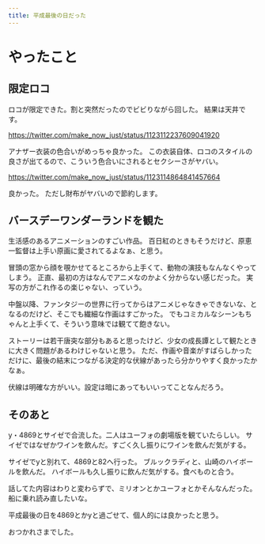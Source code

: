```yaml
---
title: 平成最後の日だった
---
```


# やったこと

## 限定ロコ

ロコが限定できた。割と突然だったのでビビりながら回した。
結果は天井です。

https://twitter.com/make_now_just/status/1123112237609041920

アナザー衣装の色合いがめっちゃ良かった。
この衣装自体、ロコのスタイルの良さが出てるので、こういう色合いにされるとセクシーさがヤバい。

https://twitter.com/make_now_just/status/1123114864841457664

良かった。
ただし財布がヤバいので節約します。

## バースデーワンダーランドを観た

生活感のあるアニメーションのすごい作品。
百日紅のときもそうだけど、原恵一監督は上手い原画に愛されてるよなぁ、と思う。

冒頭の窓から顔を覗かせてるところから上手くて、動物の演技もなんなくやってしまう。
正直、最初の方はなんでアニメなのかよく分からない感じだった。
実写の方がこれ作るの楽じゃない、っていう。

中盤以降、ファンタジーの世界に行ってからはアニメじゃなきゃできないな、となるのだけど、そこでも繊細な作画はすごかった。
でもコミカルなシーンもちゃんと上手くて、そういう意味では観てて飽きない。

ストーリーは若干唐突な部分もあると思ったけど、少女の成長譚として観たときに大きく問題があるわけじゃないと思う。
ただ、作画や音楽がすばらしかっただけに、最後の結末につながる決定的な伏線があったら分かりやすく良かったかなぁ。

伏線は明確な方がいい。設定は暗にあってもいいってことなんだろう。

## そのあと

y・4869とサイゼで合流した。二人はユーフォの劇場版を観ていたらしい。
サイゼではなぜかワインを飲んだ。すごく久し振りにワインを飲んだ気がする。

サイゼでyと別れて、4869と82へ行った。
ブルックラディと、山崎のハイボールを飲んだ。
ハイボールも久し振りに飲んだ気がする。食べものと合う。

話してた内容はわりと変わらずで、ミリオンとかユーフォとかそんなんだった。
船に乗れ読み直したいな。

平成最後の日を4869とかyと過ごせて、個人的には良かったと思う。

おつかれさまでした。
